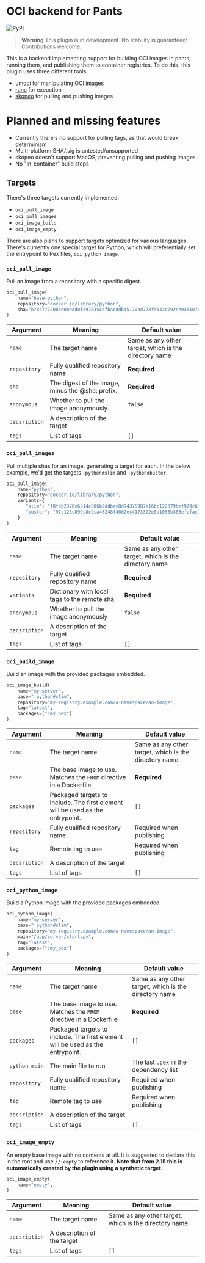# OCI backend for Pants

![PyPI](https://img.shields.io/pypi/v/pants-backend-oci?label=Latest%20release)

> **Warning**
> This plugin is in development. No stability is guaranteed! Contributions welcome.

This is a backend implementing support for building OCI images in pants; running them, and publishing them to container registries. To do this, this plugin uses three different tools:

* [umoci](https://github.com/opencontainers/umoci) for manipulating OCI images
* [runc](https://github.com/opencontainers/runc) for exeuction
* [skopeo](https://github.com/containers/skopeo) for pulling and pushing images

# Planned and missing features

* Currently there's no support for pulling tags, as that would break determinism
* Multi-platform SHA/.sig is untested/unsupported
* skopeo doesn't support MacOS, preventing pulling and pushing images.
* No "in-container" build steps

## Targets

There's three targets currently implemented:

* `oci_pull_image`
* `oci_pull_images`
* `oci_image_build`
* `oci_image_empty`

There are also plans to support targets optimized for various languages. There's currently one special target for Python, which will preferentially set the entrypoint to Pex files, `oci_python_image`.

### `oci_pull_image`

Pull an image from a repository with a specific digest.

``` python
oci_pull_image(
    name="base-python",
    repository="docker.io/library/python",
    sha="b78b777208be08edd8f297035cdfbacddb45170ad778fd643c792ee045187e39"
)
```

| Argument      | Meaning                                          | Default value                                         |
|---------------|--------------------------------------------------|-------------------------------------------------------|
| `name`        | The target name                                  | Same as any other target, which is the directory name |
| `repository`  | Fully qualified repository name                  | **Required**                                          |
| `sha`         | The digest of the image, minus the @sha: prefix. | **Required**                                          |
| `anonymous`   | Whether to pull the image anonymously.           | `false`                                               |
| `decsription` | A description of the target                      |                                                       |
| `tags`        | List of tags                                     | `[]`                                                  |

### `oci_pull_images`

Pull multiple shas for an image, generating a target for each. In the below example, we'd get the targets `:python#slim` and `:python#buster`.

``` python
oci_pull_image(
    name="python",
    repository="docker.io/library/python",
    variants={
       "slim": "f8fbb2370c6314c806b2ddbec8d94375987e16bc122379bef979c6fc5e962920",
       "buster": "97c123c899c8c9ca46248f4002ec4173322e0a1086b386efefac163c64967ba2"
    }
)
```

| Argument      | Meaning                                      | Default value                                         |
|---------------|----------------------------------------------|-------------------------------------------------------|
| `name`        | The target name                              | Same as any other target, which is the directory name |
| `repository`  | Fully qualified repository name              | **Required**                                          |
| `variants`    | Dictionary with local tags to the remote sha | **Required**                                          |
| `anonymous`   | Whether to pull the image anonymously        | `false`                                               |
| `decsription` | A description of the target                  |                                                       |
| `tags`        | List of tags                                 | `[]`                                                  |

### `oci_build_image`

Build an image with the provided packages embedded.

``` python
oci_image_build(
    name="my-server",
    base=":python#slim",
    repository="my-registry.example.com/a-namespace/an-image",
    tag="latest",
    packages=[":my_pex"]
)
```

| Argument      | Meaning                                                                        | Default value                                         |
|---------------|--------------------------------------------------------------------------------|-------------------------------------------------------|
| `name`        | The target name                                                                | Same as any other target, which is the directory name |
| `base`        | The base image to use. Matches the `FROM` directive in a Dockerfile            | **Required**                                          |
| `packages`    | Packaged targets to include. The first element will be used as the entrypoint. | `[]`                                                  |
| `repository`  | Fully qualified repository name                                                | Required when publishing                              |
| `tag`         | Remote tag to use                                                              | Required when publishing                              |
| `decsription` | A description of the target                                                    |                                                       |
| `tags`        | List of tags                                                                   | `[]`                                                  |

### `oci_python_image`

Build a Python image with the provided packages embedded.

``` python
oci_python_image(
    name="my-server",
    base=":python#slim",
    repository="my-registry.example.com/a-namespace/an-image",
	main="/app/server/start.py",
    tag="latest",
    packages=[":my_pex"]
)
```

| Argument      | Meaning                                                                        | Default value                                         |
|---------------|--------------------------------------------------------------------------------|-------------------------------------------------------|
| `name`        | The target name                                                                | Same as any other target, which is the directory name |
| `base`        | The base image to use. Matches the `FROM` directive in a Dockerfile            | **Required**                                          |
| `packages`    | Packaged targets to include. The first element will be used as the entrypoint. | `[]`                                                  |
| `python_main` | The main file to run                                                           | The last `.pex` in the dependency list                |
| `repository`  | Fully qualified repository name                                                | Required when publishing                              |
| `tag`         | Remote tag to use                                                              | Required when publishing                              |
| `decsription` | A description of the target                                                    |                                                       |
| `tags`        | List of tags                                                                   | `[]`                                                  |

### `oci_image_empty`

An empty base image with no contents at all. It is suggested to declare this in the root and use `//:empty` to reference it. **Note that from 2.15 this is automatically created by the plugin using a synthetic target.**

``` python
oci_image_empty(
    name="empty",
)
```

| Argument      | Meaning                                                                        | Default value                                         |
|---------------|--------------------------------------------------------------------------------|-------------------------------------------------------|
| `name`        | The target name                                                                | Same as any other target, which is the directory name |
| `decsription` | A description of the target                                                    |                                                       |
| `tags`        | List of tags                                                                   | `[]`                                                  |
